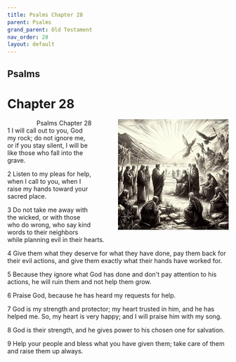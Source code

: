 ```yaml
---
title: Psalms Chapter 28
parent: Psalms
grand_parent: Old Testament
nav_order: 28
layout: default
---
```


## Psalms

# Chapter 28

<div style="clear: both; text-align: right;">
    <div style="max-width: 50%; height: auto; float: right; margin: 0 0 10px 10px; padding-left: 10%;">
        <img src="/assets/Image/Psalms/500/28.jpg" alt="Psalms Chapter 28" class="chapter-image">
    </div>
    <figcaption style="font-size: 14px; text-align: right;">Psalms Chapter 28</figcaption>
</div>
1 I will call out to you, God my rock; do not ignore me, or if you stay silent, I will be like those who fall into the grave.

2 Listen to my pleas for help, when I call to you, when I raise my hands toward your sacred place.

3 Do not take me away with the wicked, or with those who do wrong, who say kind words to their neighbors while planning evil in their hearts.

4 Give them what they deserve for what they have done, pay them back for their evil actions, and give them exactly what their hands have worked for.

5 Because they ignore what God has done and don't pay attention to his actions, he will ruin them and not help them grow.

6 Praise God, because he has heard my requests for help.

7 God is my strength and protector; my heart trusted in him, and he has helped me. So, my heart is very happy; and I will praise him with my song.

8 God is their strength, and he gives power to his chosen one for salvation.

9 Help your people and bless what you have given them; take care of them and raise them up always.


